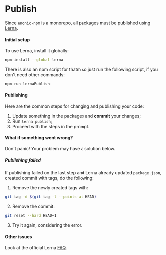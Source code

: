 Publish
===
Since `enonic-npm` is a monorepo, all packages must be published using [Lerna](https://github.com/lerna/lerna).

#### Initial setup ####
To use Lerna, install it globally:
```bash
npm install --global lerna
```
There is also an npm script for thatm so just run the following script, if you don't need other commands:
```bash
npm run lernaPublish
```

#### Publishing ####

Here are the common steps for changing and publishing your code:

1. Update something in the packages and **commit** your changes;
2. Run `lerna publish`;
3. Proceed with the steps in the prompt.

#### What if something went wrong? ####

Don't panic! Your problem may have a solution below.

##### Publishing failed #####

If publishing failed on the last step and Lerna already updated `package.json`, created commit with tags, do the following:

1. Remove the newly created tags with:
```bash
git tag -d $(git tag -l --points-at HEAD)
```
2. Remove the commit:
```bash
git reset --hard HEAD~1
```
3. Try it again, considering the error.

#### Other issues ####

Look at the official Lerna [FAQ](https://github.com/lerna/lerna/blob/master/FAQ.md).
